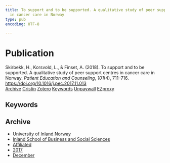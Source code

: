 ```yaml
---
title: To support and to be supported. A qualitative study of peer support centres
  in cancer care in Norway
type: pub
encoding: UTF-8

---
```

<h1>Publication</h1>
<article id="csl-bib-container-4QDIK7QC" class="csl-bib-container">
  <div class="csl-bib-body"> <div class="csl-entry">Skirbekk, H., Korsvold, L., &#38; Finset, A. (2018). To support and to be supported. A qualitative study of peer support centres in cancer care in Norway. <i>Patient Education and Counseling</i>, <i>101</i>(4), 711–716. <a href="https://doi.org/10.1016/j.pec.2017.11.013">https://doi.org/10.1016/j.pec.2017.11.013</a></div> </div>
  <div class="csl-bib-buttons">
    <a href="#taxonomy-article-4QDIK7QC" alt="archive" class="csl-bib-button">Archive</a>
    <a href="https://app.cristin.no/results/show.jsf?id=1523483" alt="Cristin" class="csl-bib-button">Cristin</a>
    <a href="http://zotero.org/groups/5881554/items/4QDIK7QC" alt="Zotero" class="csl-bib-button">Zotero</a>
    <a href="#keywords-article-4QDIK7QC" alt="keywords" class="csl-bib-button">Keywords</a>
    <a href="https://brage.inn.no/inn-xmlui/bitstream/11250/2486579/4/Skirbekk%20et%20al.pdf" alt="Unpaywall" class="csl-bib-button">Unpaywall</a>
    <a href="https://brage.inn.no/inn-xmlui/bitstream/11250/2486579/4/Skirbekk%20et%20al.pdf" alt="EZproxy" class="csl-bib-button">EZproxy</a>
  </div>
  <div id="csl-bib-meta-container-4QDIK7QC"></div>
</article>
<div id="csl-bib-meta-4QDIK7QC" class="csl-bib-meta">
  <article id="keywords-article-4QDIK7QC" class="keywords-article">
    <h1>Keywords</h1>
    
  </article>
  <article id="taxonomy-article-4QDIK7QC" class="taxonomy-article">
    <h1>Archive</h1>
    <ul>
      <li>
        <a href="/en/archive/?key=3DCRN523">University of Inland Norway</a>
      </li>
      <li>
        <a href="/en/archive/?key=DU8Q9LN9">Inland School of Business and Social Sciences</a>
      </li>
      <li>
        <a href="/en/archive/?key=9ESJ3S3Z">Affiliated</a>
      </li>
      <li>
        <a href="/en/archive/?key=XA55QGH5">2017</a>
      </li>
      <li>
        <a href="/en/archive/?key=SCK7WITN">December</a>
      </li>
    </ul>
  </article>
</div>
